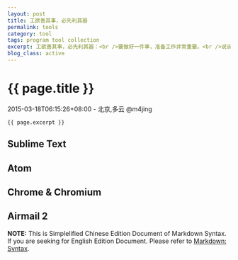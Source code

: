 ```yaml
---
layout: post
title: 工欲善其事，必先利其器
permalink: tools
category: tool
tags: program tool collection
excerpt: 工欲善其事，必先利其器：<br />要做好一件事，准备工作非常重要。<br />说说自己常用的工具，以及自己的使用心得 (小技巧)
blog_class: active
---
```


{{ page.title }}
================

<p class="meta">2015-03-18T06:15:26+08:00 - 北京,多云 @m4jing</p>
<pre><code>{{ page.excerpt }}</code></pre>

## Sublime Text


## Atom


## Chrome & Chromium


## Airmail 2



**NOTE:** This is Simplelified Chinese Edition Document of Markdown Syntax. If you are seeking for English Edition Document. Please refer to [Markdown: Syntax](eng-doc).
